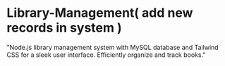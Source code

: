 # Library-Management( add new records in system )
"Node.js library management system with MySQL database and Tailwind CSS for a sleek user interface. Efficiently organize and track books."
